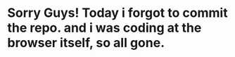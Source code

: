 # Sorry Guys! Today i forgot to commit the repo. and i was coding at the browser itself, so all gone.